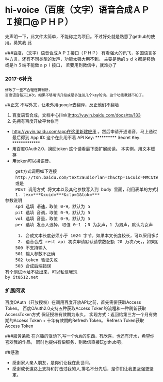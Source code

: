 # hi-voice（百度（文字）语音合成ＡＰＩ接口@ＰＨＰ）
先声明一下，此文件太简单，不能称之为项目。不过好处就是熟悉了gethub的使用。莫笑我
此 

###百度，（文字）语音合成ＡＰＩ接口（ＰＨＰ）
有看强大的讯飞，多国语言多种方言，还有不同类型的发声，功能太强大用不到。
主要是他的ｓｄｋ都是移动或是ｈ５端不能做ａｐｉ接口，
若要用到微信中，就难办了

### 2017-6补充
    修改了一些不合理逻辑判断，
	百度语音每天1W次，如果不够用请升级或是多注册几个key轮询。这个功能我就不加了。
##正文
不写外文，让老外用google去翻译，反正他们不翻墙

1. 百度语音合成，文档中心[link]http://yuyin.baidu.com/docs/tts/133
2. 先拥有百度开放平台帐号
* http://yuyin.baidu.com/app在这里新建应用 。然后申请开通语音，马上通过
    	最后得到
    	App ID: 这个在此用不着
    	API Key: **********
    	Secret Key: *************
* 用百度OAuth2.0，换回token
	这个请看最下面扩展阅读。	本实例。用文本缓存
* 用token可以换语音。
<pre>
	get方式调用如下连接
	http://tsn.baidu.com/text2audio?lan=zh&ctp=1&cuid=MMC&tex=合成的文&tok=access_token 
	或是
	POST 调用方式 将文本以及其他参数写入到 body 里面，利用表单的方式将参数传递到服务端。调用地址为 http://tsn.baidu.com/text2audio 所有的参数都在 body 中。body 里面的数据为： 
	1. tex=***&cuid=***&ctp=1&tok=*** 
参数说明
	spd 选填 语速，取值 0-9，默认为 5 
	pit 选填 音调，取值 0-9，默认为 5 
	vol 选填 音量，取值 0-9，默认为 5 
	per 选填 发音人选择，取值 0-1 ；0 为女声，1 为男声，默认为女声

	 1. 合成文本长度必须小于 1024 字节，如果本文长度较长，可以采用多次请求的方式。切 忌不可文本长度超过限制。 
	 2. 语音合成 rest api 初次申请默认请求数配额 20 万次/天，，如果默认配额不能满足需求， 请申请提高配额
	500 不支持输入 
	501 输入参数不正确 
	502 token 验证失败 
	503 合成后端错误 
有个测试地址不放出来，可以私信我玩
by it0512.net
</pre>
### 扩展阅读
百度OAuth（开放授权）在调用百度开放API之前，首先需要获取Access Token。
百度OAuth2.0支持五种获取Access Token的流程和一种刷新获取AccessToken方式
保证授权有效期为永久。
实现方式：返回给第三方一个月有效期的Access Token + 十年有效期的Refresh Token。
Refresh Token获取Access Token



###服务条款
在兴趣的驱动下,写一个`免费`的东西，有欣喜，也还有汗水，希望你喜欢我的作品，
同时也提供有偿服务，别微信直接玩github吧。


##感激
* 感谢家人亲人朋友，是你们让我在此世间。
* 感谢成长道路上支持和打击过我的人,排名不分先后，是你们让我更坚强更坚定。
